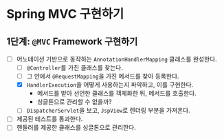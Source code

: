 # Spring MVC 구현하기

## 1단계: `@MVC` Framework 구현하기
- [ ] 어노테이션 기반으로 동작하는 `AnnotationHandlerMapping` 클래스를 완성한다.
  - [ ] `@Controller`를 가진 클래스를 찾는다.
  - [ ] 그 안에서 `@RequestMapping`을 가진 메서드를 찾아 등록한다.
  - [x] `HandlerExecution`을 어떻게 사용하는지 파악하고, 이를 구현한다.
    - 메서드를 받아 선언한 클래스를 객체화한 뒤, 메서드를 호출한다.
    - 싱글톤으로 관리할 수 없을까?
  - [ ] `DispatcherServlet`을 보고, `JspView`로 렌더링 부분을 가져온다.
- [ ] 제공된 테스트를 통과한다.
- [ ] 핸들러를 제공한 클래스를 싱글톤으로 관리한다.
